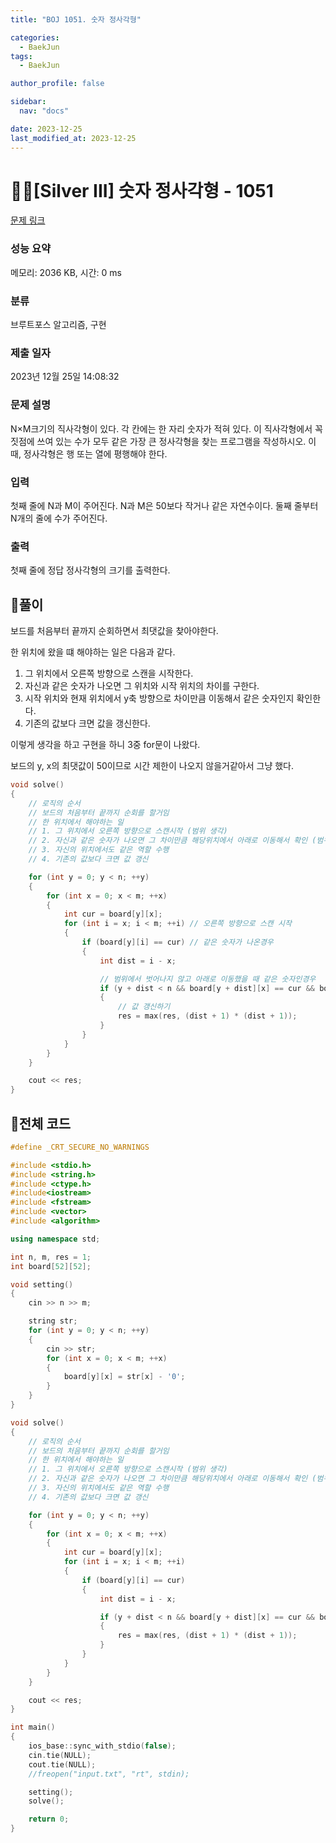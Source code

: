 ```yaml
---
title: "BOJ 1051. 숫자 정사각형"

categories:
  - BaekJun
tags:
  - BaekJun

author_profile: false

sidebar:
  nav: "docs"

date: 2023-12-25
last_modified_at: 2023-12-25
---
```


# 🙇‍♀️[Silver III] 숫자 정사각형 - 1051 

[문제 링크](https://www.acmicpc.net/problem/1051) 

### 성능 요약

메모리: 2036 KB, 시간: 0 ms

### 분류

브루트포스 알고리즘, 구현

### 제출 일자

2023년 12월 25일 14:08:32

### 문제 설명

<p>N×M크기의 직사각형이 있다. 각 칸에는 한 자리 숫자가 적혀 있다. 이 직사각형에서 꼭짓점에 쓰여 있는 수가 모두 같은 가장 큰 정사각형을 찾는 프로그램을 작성하시오. 이때, 정사각형은 행 또는 열에 평행해야 한다.</p>

### 입력 

 <p>첫째 줄에 N과 M이 주어진다. N과 M은 50보다 작거나 같은 자연수이다. 둘째 줄부터 N개의 줄에 수가 주어진다.</p>

### 출력 

 <p>첫째 줄에 정답 정사각형의 크기를 출력한다.</p>

## 🚀풀이

보드를 처음부터 끝까지 순회하면서 최댓값을 찾아야한다.  

한 위치에 왔을 떄 해야하는 일은 다음과 같다.  

1. 그 위치에서 오른쪽 방향으로 스캔을 시작한다.  
2. 자신과 같은 숫자가 나오면 그 위치와 시작 위치의 차이를 구한다.  
3. 시작 위치와 현재 위치에서 y축 방향으로 차이만큼 이동해서 같은 숫자인지 확인한다.  
4. 기존의 값보다 크면 값을 갱신한다.  

이렇게 생각을 하고 구현을 하니 3중 for문이 나왔다.  

보드의 y, x의 최댓값이 50이므로 시간 제한이 나오지 않을거같아서 그냥 했다.  

```cpp
void solve()
{
	// 로직의 순서
	// 보드의 처음부터 끝까지 순회를 할거임
	// 한 위치에서 해야하는 일
	// 1. 그 위치에서 오른쪽 방향으로 스캔시작 (범위 생각)
	// 2. 자신과 같은 숫자가 나오면 그 차이만큼 해당위치에서 아래로 이동해서 확인 (범위체크 필요)
	// 3. 자신의 위치에서도 같은 역할 수행
	// 4. 기존의 값보다 크면 값 갱신

	for (int y = 0; y < n; ++y)
	{
		for (int x = 0; x < m; ++x)
		{
			int cur = board[y][x];
			for (int i = x; i < m; ++i) // 오른쪽 방향으로 스캔 시작
			{
				if (board[y][i] == cur) // 같은 숫자가 나온경우
				{
					int dist = i - x;

                    // 범위에서 벗어나지 않고 아래로 이동했을 때 같은 숫자인경우
					if (y + dist < n && board[y + dist][x] == cur && board[y + dist][i] == cur)
					{
                        // 값 갱신하기
						res = max(res, (dist + 1) * (dist + 1));
					}
				}
			}
		}
	}

	cout << res;
}
```

## 🚀전체 코드

```cpp
#define _CRT_SECURE_NO_WARNINGS

#include <stdio.h>
#include <string.h>
#include <ctype.h>
#include<iostream>
#include <fstream>
#include <vector>
#include <algorithm>

using namespace std;

int n, m, res = 1;
int board[52][52];

void setting()
{
	cin >> n >> m;

	string str;
	for (int y = 0; y < n; ++y)
	{
		cin >> str;
		for (int x = 0; x < m; ++x)
		{
			board[y][x] = str[x] - '0';
		}
	}
}

void solve()
{
	// 로직의 순서
	// 보드의 처음부터 끝까지 순회를 할거임
	// 한 위치에서 해야하는 일
	// 1. 그 위치에서 오른쪽 방향으로 스캔시작 (범위 생각)
	// 2. 자신과 같은 숫자가 나오면 그 차이만큼 해당위치에서 아래로 이동해서 확인 (범위체크 필요)
	// 3. 자신의 위치에서도 같은 역할 수행
	// 4. 기존의 값보다 크면 값 갱신

	for (int y = 0; y < n; ++y)
	{
		for (int x = 0; x < m; ++x)
		{
			int cur = board[y][x];
			for (int i = x; i < m; ++i)
			{
				if (board[y][i] == cur)
				{
					int dist = i - x;

					if (y + dist < n && board[y + dist][x] == cur && board[y + dist][i] == cur)
					{
						res = max(res, (dist + 1) * (dist + 1));
					}
				}
			}
		}
	}

	cout << res;
}

int main() 
{
	ios_base::sync_with_stdio(false);
	cin.tie(NULL);
	cout.tie(NULL);
	//freopen("input.txt", "rt", stdin);

	setting();
	solve();

	return 0;
}
```